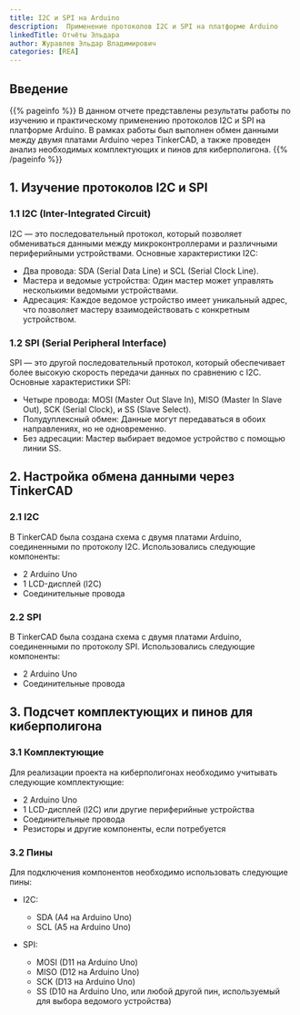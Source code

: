```yaml
---
title: I2C и SPI на Arduino
description:  Применение протоколов I2C и SPI на платформе Arduino
linkedTitle: Отчёты Эльдара
author: Журавлев Эльдар Владимирович
categories: [REA]
---
```



## Введение
{{% pageinfo %}}
 В данном отчете представлены результаты работы по изучению и практическому применению протоколов I2C и SPI на платформе Arduino. В рамках работы был выполнен обмен данными между двумя платами Arduino через TinkerCAD, а также проведен анализ необходимых комплектующих и пинов для киберполигона.
{{% /pageinfo %}}

## 1. Изучение протоколов I2C и SPI

### 1.1 I2C (Inter-Integrated Circuit)

I2C — это последовательный протокол, который позволяет обмениваться данными между микроконтроллерами и различными периферийными устройствами. Основные характеристики I2C:

- Два провода: SDA (Serial Data Line) и SCL (Serial Clock Line).
- Мастера и ведомые устройства: Один мастер может управлять несколькими ведомыми устройствами.
- Адресация: Каждое ведомое устройство имеет уникальный адрес, что позволяет мастеру взаимодействовать с конкретным устройством.

### 1.2 SPI (Serial Peripheral Interface)

SPI — это другой последовательный протокол, который обеспечивает более высокую скорость передачи данных по сравнению с I2C. Основные характеристики SPI:

- Четыре провода: MOSI (Master Out Slave In), MISO (Master In Slave Out), SCK (Serial Clock), и SS (Slave Select).
- Полудуплексный обмен: Данные могут передаваться в обоих направлениях, но не одновременно.
- Без адресации: Мастер выбирает ведомое устройство с помощью линии SS.

## 2. Настройка обмена данными через TinkerCAD

### 2.1 I2C

В TinkerCAD была создана схема с двумя платами Arduino, соединенными по протоколу I2C. Использовались следующие компоненты:

- 2 Arduino Uno
- 1 LCD-дисплей (I2C)
- Соединительные провода

### 2.2 SPI

В TinkerCAD была создана схема с двумя платами Arduino, соединенными по протоколу SPI. Использовались следующие компоненты:

- 2 Arduino Uno
- Соединительные провода

## 3. Подсчет комплектующих и пинов для киберполигона

### 3.1 Комплектующие

Для реализации проекта на киберполигонах необходимо учитывать следующие комплектующие:

- 2 Arduino Uno
- 1 LCD-дисплей (I2C) или другие периферийные устройства
- Соединительные провода
- Резисторы и другие компоненты, если потребуется

### 3.2 Пины

Для подключения компонентов необходимо использовать следующие пины:

- I2C:
  - SDA (A4 на Arduino Uno)
  - SCL (A5 на Arduino Uno)

- SPI:
  - MOSI (D11 на Arduino Uno)
  - MISO (D12 на Arduino Uno)
  - SCK (D13 на Arduino Uno)
  - SS (D10 на Arduino Uno, или любой другой пин, используемый для выбора ведомого устройства)